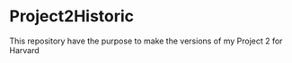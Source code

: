 # Project2Historic
This repository have the purpose to make the versions of my Project 2 for Harvard
